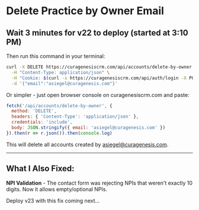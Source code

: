 # Delete Practice by Owner Email

## Wait 3 minutes for v22 to deploy (started at 3:10 PM)

Then run this command in your terminal:

```bash
curl -X DELETE https://curagenesiscrm.com/api/accounts/delete-by-owner \
  -H "Content-Type: application/json" \
  -H "Cookie: $(curl -s https://curagenesiscrm.com/api/auth/login -X POST -H "Content-Type: application/json" -d '{"email":"admin@curagenesis.com","password":"CuraGenesis2024!"}' -c - | grep auth-token | awk '{print $7}')" \
  -d '{"email":"asiegel@curagenesis.com"}'
```

Or simpler - just open browser console on curagenesiscrm.com and paste:

```javascript
fetch('/api/accounts/delete-by-owner', {
  method: 'DELETE',
  headers: { 'Content-Type': 'application/json' },
  credentials: 'include',
  body: JSON.stringify({ email: 'asiegel@curagenesis.com' })
}).then(r => r.json()).then(console.log)
```

This will delete all accounts created by asiegel@curagenesis.com.

---

## What I Also Fixed:

**NPI Validation** - The contact form was rejecting NPIs that weren't exactly 10 digits. Now it allows empty/optional NPIs.

Deploy v23 with this fix coming next...

